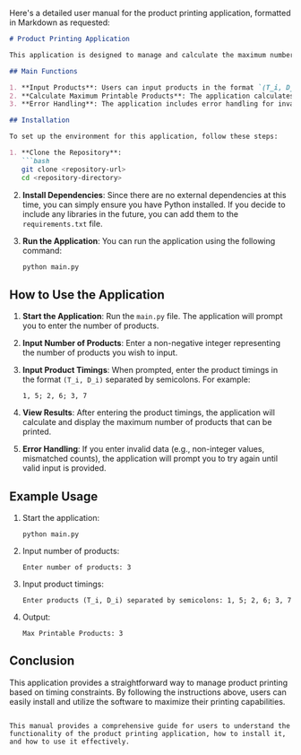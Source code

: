 Here's a detailed user manual for the product printing application, formatted in Markdown as requested:

```markdown
# Product Printing Application

This application is designed to manage and calculate the maximum number of products that can be printed based on their timing constraints. It allows users to input product timings and efficiently determines how many products can be printed without overlap.

## Main Functions

1. **Input Products**: Users can input products in the format `(T_i, D_i)` where `T_i` is the entry time and `D_i` is the deadline for printing.
2. **Calculate Maximum Printable Products**: The application calculates the maximum number of products that can be printed based on the provided timings, considering a 1 microsecond charge time after each print.
3. **Error Handling**: The application includes error handling for invalid inputs, ensuring a smooth user experience.

## Installation

To set up the environment for this application, follow these steps:

1. **Clone the Repository**:
   ```bash
   git clone <repository-url>
   cd <repository-directory>
   ```

2. **Install Dependencies**:
   Since there are no external dependencies at this time, you can simply ensure you have Python installed. If you decide to include any libraries in the future, you can add them to the `requirements.txt` file.

3. **Run the Application**:
   You can run the application using the following command:
   ```bash
   python main.py
   ```

## How to Use the Application

1. **Start the Application**:
   Run the `main.py` file. The application will prompt you to enter the number of products.

2. **Input Number of Products**:
   Enter a non-negative integer representing the number of products you wish to input.

3. **Input Product Timings**:
   When prompted, enter the product timings in the format `(T_i, D_i)` separated by semicolons. For example:
   ```
   1, 5; 2, 6; 3, 7
   ```

4. **View Results**:
   After entering the product timings, the application will calculate and display the maximum number of products that can be printed.

5. **Error Handling**:
   If you enter invalid data (e.g., non-integer values, mismatched counts), the application will prompt you to try again until valid input is provided.

## Example Usage

1. Start the application:
   ```
   python main.py
   ```

2. Input number of products:
   ```
   Enter number of products: 3
   ```

3. Input product timings:
   ```
   Enter products (T_i, D_i) separated by semicolons: 1, 5; 2, 6; 3, 7
   ```

4. Output:
   ```
   Max Printable Products: 3
   ```

## Conclusion

This application provides a straightforward way to manage product printing based on timing constraints. By following the instructions above, users can easily install and utilize the software to maximize their printing capabilities.
```

This manual provides a comprehensive guide for users to understand the functionality of the product printing application, how to install it, and how to use it effectively.